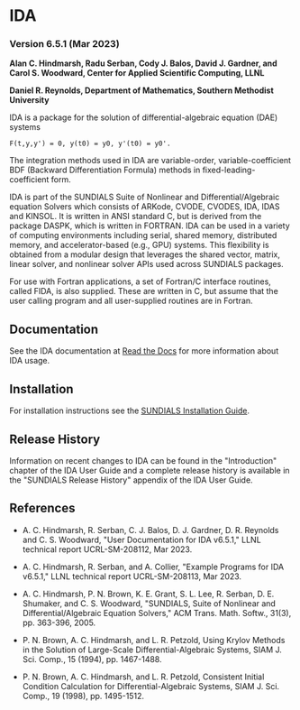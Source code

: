 # IDA
### Version 6.5.1 (Mar 2023)

**Alan C. Hindmarsh, Radu Serban, Cody J. Balos, David J. Gardner, 
  and Carol S. Woodward, Center for Applied Scientific Computing, LLNL**

**Daniel R. Reynolds, Department of Mathematics, Southern Methodist University**


IDA is a package for the solution of differential-algebraic equation (DAE)
systems
```
F(t,y,y') = 0, y(t0) = y0, y'(t0) = y0'.
```
The integration methods used in IDA are variable-order, variable-coefficient BDF
(Backward Differentiation Formula) methods in fixed-leading-coefficient form.

IDA is part of the SUNDIALS Suite of Nonlinear and Differential/Algebraic
equation Solvers which consists of ARKode, CVODE, CVODES, IDA, IDAS and KINSOL.
It is written in ANSI standard C, but is derived from the package DASPK, which
is written in FORTRAN. IDA can be used in a variety of computing environments
including serial, shared memory, distributed memory, and accelerator-based
(e.g., GPU) systems. This flexibility is obtained from a modular design that
leverages the shared vector, matrix, linear solver, and nonlinear solver APIs
used across SUNDIALS packages.

For use with Fortran applications, a set of Fortran/C interface routines, called
FIDA, is also supplied. These are written in C, but assume that the user calling
program and all user-supplied routines are in Fortran.

## Documentation

See the IDA documentation at [Read the Docs](https://sundials.readthedocs.io/en/latest/ida)
for more information about IDA usage.

## Installation

For installation instructions see the
[SUNDIALS Installation Guide](https://sundials.readthedocs.io/en/latest/Install_link.html).

## Release History

Information on recent changes to IDA can be found in the "Introduction"
chapter of the IDA User Guide and a complete release history is available in
the "SUNDIALS Release History" appendix of the IDA User Guide.

## References

* A. C. Hindmarsh, R. Serban, C. J. Balos, D. J. Gardner, D. R. Reynolds
  and C. S. Woodward, "User Documentation for IDA v6.5.1,"
  LLNL technical report UCRL-SM-208112, Mar 2023.

* A. C. Hindmarsh, R. Serban, and A. Collier, "Example Programs for IDA v6.5.1,"
  LLNL technical report UCRL-SM-208113, Mar 2023.

* A. C. Hindmarsh, P. N. Brown, K. E. Grant, S. L. Lee, R. Serban,
  D. E. Shumaker, and C. S. Woodward, "SUNDIALS, Suite of Nonlinear and
  Differential/Algebraic Equation Solvers," ACM Trans. Math. Softw.,
  31(3), pp. 363-396, 2005.

* P. N. Brown, A. C. Hindmarsh, and L. R. Petzold, Using Krylov Methods
  in the Solution of Large-Scale Differential-Algebraic Systems,
  SIAM J. Sci. Comp., 15 (1994), pp. 1467-1488.

* P. N. Brown, A. C. Hindmarsh, and L. R. Petzold, Consistent Initial
  Condition Calculation for Differential-Algebraic Systems,
  SIAM J. Sci. Comp., 19 (1998), pp. 1495-1512.
